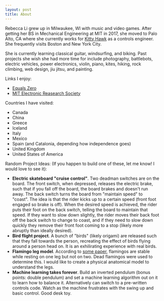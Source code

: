 ```yaml
---
layout: post
title: About
---
```

Rebecca Li grew up in Milwaukee, WI with music and video games. After getting her BS in Mechanical Engineering at MIT in 2017, she moved to Palo Alto, CA where she currently works for [Kitty Hawk][kittyhawk] as a controls engineer. She frequently visits Boston and New York City.

She is currently learning classical guitar, windsurfing, and biking. Past projects she wish she had more time for include photography, battlebots, electric vehicles, power electronics, violin, piano, kites, hiking, rock climbing, web design, jiu jitsu, and painting.

Links I enjoy:
* [Equals Zero](http://etotheipiplusone.net)
* [MIT Electronic Reasearch Society](http://miters.mit.edu)

Countries I have visited:
* Canada
* China
* Greece
* Iceland
* Italy
* Mexico
* Spain (and Catalonia, depending how independence goes)
* United Kingdom
* United States of America

Random Project Ideas: (If you happen to build one of these, let me know! I would love to see it):
* **Electric skateboard "cruise control"**. Two deadman switches are on the board. The front switch, when depressed, releases the electric brake, such that if you fall off the board, the board brakes and doesn't run away. The back switch turns the board from "maintain speed" to "coast". The idea is that the rider kicks up to a certain speed (front foot engaged so brake is off). When the desired speed is achieved, the rider puts their foot on the back switch, telling the board to maintain that speed. If they want to slow down slightly, the rider moves their back foot off the back switch to change to coast, and if they need to slow down quickly they remove their front foot coming to a stop (likely more abruptly than ideally desired).
* **Bird flight project**. A bunch of "birds" (likely origami) are released such that they fall towards the person, recreating the effect of birds flying around a person head on. It is an exhilirating experience with real birds.
* **Flamingo leg model**. According to [some paper][flamingoPaper], flamingos are stable while resting on one leg but not on two. Dead flamingos were used to determine this. I would like to create a physical anatomical model to understand the legs.
* **Machine learning takes forever**. Build an inverted pendulum (bonus points: double pendulum) and set a machine learning algorithm out on it to learn how to balance it. Alternatively can switch to a pre-written controls code. Watch as the machine frustrates with the swing up and basic control. Good desk toy.




[kittyhawk]:        http://kittyhawk.aero
[flamingoPaper]:    http://google.com


